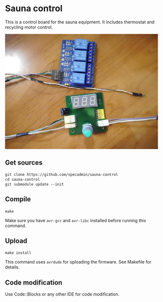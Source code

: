 # Sauna control #

This is a control board for the sauna equipment. It includes thermostat and recycling motor control.

![Result view](https://github.com/specadmin/sauna-control/blob/master/photos/photo_2020-05-21_22-15-29-3.jpg)

## Get sources ##

```
git clone https://github.com/specadmin/sauna-control
cd sauna-control
git submodule update --init
```


## Compile  ##

`make`

Make sure you have `avr-gcc` and `avr-libc` installed before running this command.


## Upload ##

`make install`

This command uses `avrdude` for uploading the firmware. See Makefile for details.



## Code modification ##

Use Code::Blocks or any other IDE for code modification.


